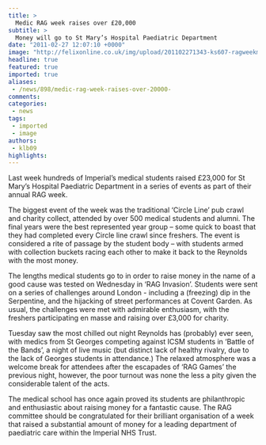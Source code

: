 ```yaml
---
title: >
  Medic RAG week raises over £20,000
subtitle: >
  Money will go to St Mary’s Hospital Paediatric Department
date: "2011-02-27 12:07:10 +0000"
image: "http://felixonline.co.uk/img/upload/201102271343-ks607-ragweekm.jpg"
headline: true
featured: true
imported: true
aliases:
 - /news/898/medic-rag-week-raises-over-20000-
comments:
categories:
 - news
tags:
 - imported
 - image
authors:
 - klb09
highlights:
---
```


Last week hundreds of Imperial’s medical students raised £23,000 for St Mary’s Hospital Paediatric Department in a series of events as part of their annual RAG week.

The biggest event of the week was the traditional ‘Circle Line’ pub crawl and charity collect, attended by over 500 medical students and alumni. The final years were the best represented year group – some quick to boast that they had completed every Circle line crawl since freshers. The event is considered a rite of passage by the student body – with students armed with collection buckets racing each other to make it back to the Reynolds with the most money.

The lengths medical students go to in order to raise money in the name of a good cause was tested on Wednesday in ‘RAG Invasion’. Students were sent on a series of challenges around London - including a (freezing) dip in the Serpentine, and the hijacking of street performances at Covent Garden. As usual, the challenges were met with admirable enthusiasm, with the freshers participating en masse and raising over £3,000 for charity.

Tuesday saw the most chilled out night Reynolds has (probably) ever seen, with medics from St Georges competing against ICSM students in ‘Battle of the Bands’, a night of live music (but distinct lack of healthy rivalry, due to the lack of Georges students in attendance.) The relaxed atmosphere was a welcome break for attendees after the escapades of ‘RAG Games’ the previous night, however, the poor turnout was none the less a pity given the considerable talent of the acts.

The medical school has once again proved its students are philanthropic and enthusiastic about raising money for a fantastic cause. The RAG committee should be congratulated for their brilliant organisation of a week that raised a substantial amount of money for a leading department of paediatric care within the Imperial NHS Trust.
